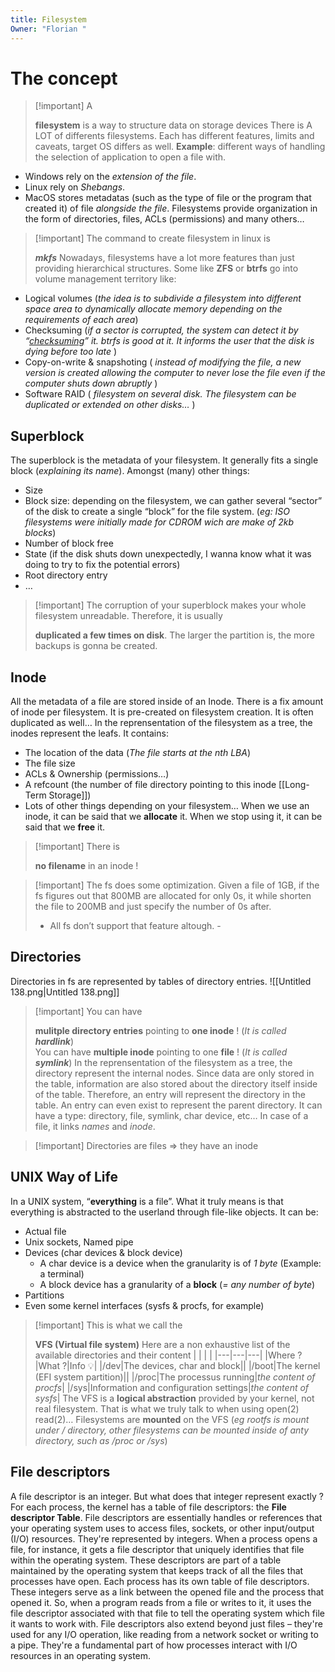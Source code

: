 ```yaml
---
title: Filesystem
Owner: "Florian "
---
```

# The concept

> [!important] A
> 
> **filesystem** is a way to structure data on storage devices
There is A LOT of differents filesystems. Each has different features, limits and caveats, target OS differs as well.
**Example**: different ways of handling the selection of application to open a file with.
- Windows rely on the _extension of the file_.
- Linux rely on _Shebangs_.
- MacOS stores metadatas (such as the type of file or the program that created it) of file _alongside the file_.
Filesystems provide organization in the form of directories, files, ACLs (permissions) and many others…

> [!important] The command to create filesystem in linux is
> 
> _**mkfs**_
Nowadays, filesystems have a lot more features than just providing hierarchical structures.
Some like **ZFS** or **btrfs** go into volume management territory like:
- Logical volumes (_the idea is to subdivide a filesystem into different space area to dynamically allocate memory depending on the requirements of each area_)
- Checksuming (_if a sector is corrupted, the system can detect it by “_[_checksuming_](https://www.howtogeek.com/363735/what-is-a-checksum-and-why-should-you-care/)_” it. btrfs is good at it. It informs the user that the disk is dying before too late_ )
- Copy-on-write & snapshoting ( _instead of modifying the file, a new version is created allowing the computer to never lose the file even if the computer shuts down abruptly_ )
- Software RAID ( _filesystem on several disk. The filesystem can be duplicated or extended on other disks…_ )
## Superblock
The superblock is the metadata of your filesystem. It generally fits a single block (_explaining its name_).
Amongst (many) other things:
- Size
- Block size: depending on the filesystem, we can gather several “sector” of the disk to create a single “block” for the file system. (_eg: ISO filesystems were initially made for CDROM wich are make of 2kb blocks_)
- Number of block free
- State (if the disk shuts down unexpectedly, I wanna know what it was doing to try to fix the potential errors)
- Root directory entry
- …

> [!important] The corruption of your superblock makes your whole filesystem unreadable. Therefore, it is usually
> 
> **duplicated a few times on disk**. The larger the partition is, the more backups is gonna be created.
## Inode
All the metadata of a file are stored inside of an Inode. There is a fix amount of inode per filesystem. It is pre-created on filesystem creation. It is often duplicated as well…
In the reprensentation of the filesystem as a tree, the inodes represent the leafs.
It contains:
- The location of the data (_The file starts at the nth LBA_)
- The file size
- ACLs & Ownership (permissions…)
- A refcount (the number of file directory pointing to this inode [[Long-Term Storage]])
- Lots of other things depending on your filesystem…
When we use an inode, it can be said that we **allocate** it. When we stop using it, it can be said that we **free** it.

> [!important] There is
> 
> **no filename** in an inode !

> [!important] The fs does some optimization. Given a file of 1GB, if the fs figures out that 800MB are allocated for only 0s, it while shorten the file to 200MB and just specify the number of 0s after.
> 
>   
> - All fs don’t support that feature altough. -
## Directories
Directories in fs are represented by tables of directory entries.
![[Untitled 138.png|Untitled 138.png]]

> [!important] You can have
> 
> **mulitple directory entries** pointing to **one inode** ! (_It is called_ **_hardlink_**)  
> You can have **multiple inode** pointing to one **file** ! (_It is called **symlink**_)
In the reprensentation of the filesystem as a tree, the directory represent the internal nodes.
Since data are only stored in the table, information are also stored about the directory itself inside of the table. Therefore, an entry will represent the directory in the table. An entry can even exist to represent the parent directory.
It can have a type: directory, file, symlink, char device, etc… In case of a file, it links _names_ and _inode_.

> [!important] Directories are files ⇒ they have an inode
## UNIX Way of Life
In a UNIX system, “**everything** is a file”. What it truly means is that everything is abstracted to the userland through file-like objects. It can be:
- Actual file
- Unix sockets, Named pipe
- Devices (char devices & block device)
    - A char device is a device when the granularity is of _1 byte_ (Example: a terminal)
    - A block device has a granularity of a **block** (_= any number of byte_)
- Partitions
- Even some kernel interfaces (sysfs & procfs, for example)

> [!important] This is what we call the
> 
> **VFS (Virtual file system)**
Here are a non exhaustive list of the available directories and their content
|   |   |   |
|---|---|---|
|Where ?|What ?|Info 💡|
|/dev|The devices, char and block||
|/boot|The kernel (EFI system partition)||
|/proc|The processus running|_the content of procfs_|
|/sys|Information and configuration settings|_the content of sysfs_|
The VFS is a **logical abstraction** provided by your kernel, not real filesystem. That is what we truly talk to when using open(2) read(2)…
Filesystems are **mounted** on the VFS (_eg rootfs is mount under / directory, other filesystems can be mounted inside of anty directory, such as /proc or /sys_)
## File descriptors
A file descriptor is an integer. But what does that integer represent exactly ?
For each process, the kernel has a table of file descriptors: the **File descriptor Table**.
File descriptors are essentially handles or references that your operating system uses to access files, sockets, or other input/output (I/O) resources. They're represented by integers. When a process opens a file, for instance, it gets a file descriptor that uniquely identifies that file within the operating system.
These descriptors are part of a table maintained by the operating system that keeps track of all the files that processes have open. Each process has its own table of file descriptors.
These integers serve as a link between the opened file and the process that opened it. So, when a program reads from a file or writes to it, it uses the file descriptor associated with that file to tell the operating system which file it wants to work with.
File descriptors also extend beyond just files – they're used for any I/O operation, like reading from a network socket or writing to a pipe. They're a fundamental part of how processes interact with I/O resources in an operating system.